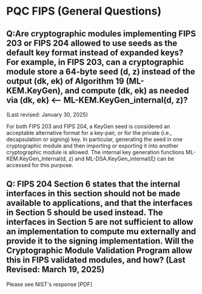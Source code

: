 # PQC FIPS (General Questions)

## Q:Are cryptographic modules implementing FIPS 203 or FIPS 204 allowed to use seeds as the default key format instead of expanded keys? For example, in FIPS 203, can a cryptographic module store a 64-byte seed (d, z) instead of the output (dk, ek) of Algorithm 19 (ML-KEM.KeyGen), and compute (dk, ek) as needed via (dk, ek) <-- ML-KEM.KeyGen_internal(d, z)?
(Last revised: January 30, 2025)

For both FIPS 203 and FIPS 204, a KeyGen seed is considered an acceptable alternative format for a key-pair, or for the private (i.e., decapsulation or signing) key. In particular, generating the seed in one cryptographic module and then importing or exporting it into another cryptographic module is allowed. The internal key generation functions ML-KEM.KeyGen_Internal(d, z) and ML-DSA.KeyGen_internal(ξ) can be accessed for this purpose. 

## Q: FIPS 204 Section 6 states that the internal interfaces in this section should not be made available to applications, and that the interfaces in Section 5 should be used instead. The interfaces in Section 5 are not sufficient to allow an implementation to compute mu externally and provide it to the signing implementation. Will the Cryptographic Module Validation Program allow this in FIPS validated modules, and how? (Last Revised: March 19, 2025)

Please see NIST's response [PDF]